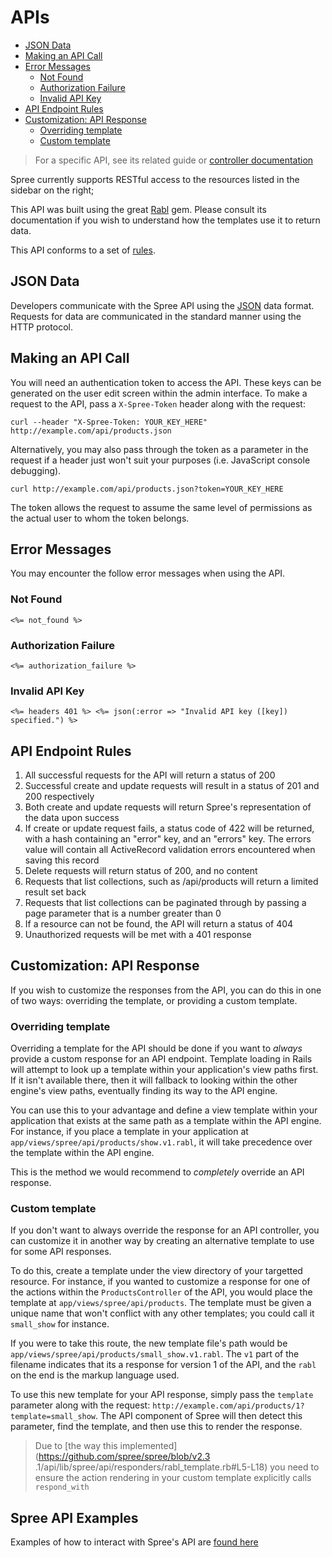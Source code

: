 # APIs
- [JSON Data](#json-data)
- [Making an API Call](#making-an-api-call)
- [Error Messages](#error-messages)
  - [Not Found](#not-found)
  - [Authorization Failure](#authorization-failure)
  - [Invalid API Key](#invalid-api-key)
- [API Endpoint Rules](#api-endpoint-rules)
- [Customization: API Response](#customization-api-response)
  - [Overriding template](#overriding-template)
  - [Custom template](#custom-template)

> For a specific API, see its related guide or [controller documentation](../controllers/README.md)

Spree currently supports RESTful access to the resources listed in the sidebar on the right;

This API was built using the great [Rabl](https://github.com/nesquena/rabl) gem. Please consult its documentation if you wish to understand how the templates use it to return data.

This API conforms to a set of [rules](#rules).

## JSON Data
Developers communicate with the Spree API using the [JSON](http://www.json.org) data format. Requests for data are communicated in the standard manner using the HTTP protocol.

## Making an API Call
You will need an authentication token to access the API. These keys can be generated on the user edit screen within the admin interface. To make a request to the API, pass a `X-Spree-Token`  header along with the request:
```shell
curl --header "X-Spree-Token: YOUR_KEY_HERE" http://example.com/api/products.json
```

Alternatively, you may also pass through the token as a parameter in the request if a header just won't suit your purposes (i.e. JavaScript console debugging).
```shell
curl http://example.com/api/products.json?token=YOUR_KEY_HERE
```

The token allows the request to assume the same level of permissions as the actual user to whom the token belongs.

## Error Messages
You may encounter the follow error messages when using the API.

### Not Found
`<%= not_found %>`

### Authorization Failure
`<%= authorization_failure %>`

### Invalid API Key
`<%= headers 401 %> <%= json(:error => "Invalid API key ([key]) specified.") %>`

## API Endpoint Rules
1. All successful requests for the API will return a status of 200
2. Successful create and update requests will result in a status of 201 and 200 respectively
3. Both create and update requests will return Spree\'s representation of the data upon success
4. If create or update request fails, a status code of 422 will be returned, with a hash
containing an \"error\" key, and an \"errors\" key. The errors value will contain all ActiveRecord
validation errors encountered when saving this record
7. Delete requests will return status of 200, and no content
8. Requests that list collections, such as /api/products will return a limited result set back
9. Requests that list collections can be paginated through by passing a page parameter that is a
number greater than 0
11. If a resource can not be found, the API will return a status of 404
12. Unauthorized requests will be met with a 401 response

## Customization: API Response
If you wish to customize the responses from the API, you can do this in one of two ways: overriding the template, or providing a custom template.

### Overriding template
Overriding a template for the API should be done if you want to _always_ provide a custom response for an API endpoint. Template loading in Rails will attempt to look up a template within your application's view paths first. If it isn't available there, then it will fallback to looking within the other engine's view paths, eventually finding its way to the API engine.

You can use this to your advantage and define a view template within your application that exists at the same path as a template within the API engine. For instance, if you place a template in your application at `app/views/spree/api/products/show.v1.rabl`, it will take precedence over the template within the API engine.

This is the method we would recommend to _completely_ override an API response.

### Custom template
If you don't want to always override the response for an API controller, you can customize it in another way by creating an alternative template to use for some API responses.

To do this, create a template under the view directory of your targetted resource. For instance, if you wanted to customize a response for one of the actions within the `ProductsController` of the API, you would place the template at `app/views/spree/api/products`. The template must be given a unique name that won't conflict with any other templates; you could call it `small_show` for instance.

If you were to take this route, the new template file's path would be `app/views/spree/api/products/small_show.v1.rabl`. The `v1` part of the filename indicates that its a response for version 1 of the API, and the `rabl` on the end is the markup language used.

To use this new template for your API response, simply pass the `template` parameter along with the request: `http://example.com/api/products/1?template=small_show`. The API component of Spree will then detect this parameter, find the template, and then use this to render the response.

> Due to [the way this implemented](https://github.com/spree/spree/blob/v2.3  .1/api/lib/spree/api/responders/rabl_template.rb#L5-L18) you need to ensure the action rendering in your custom template explicitly calls `respond_with`

## Spree API Examples
Examples of how to interact with Spree's API are [found here](https://github.com/spree-contrib/spree_api_examples)
